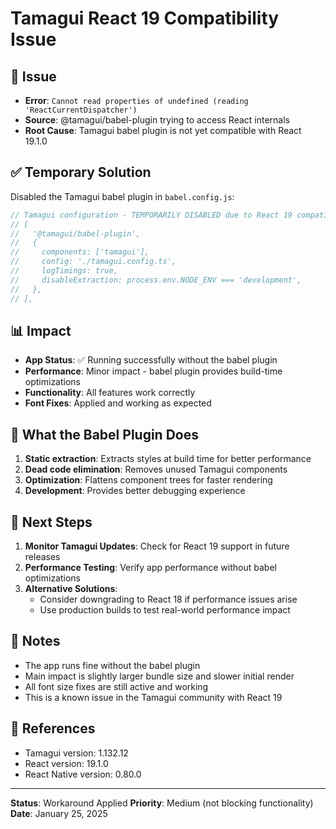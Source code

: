 # Tamagui React 19 Compatibility Issue

## 🐛 Issue
- **Error**: `Cannot read properties of undefined (reading 'ReactCurrentDispatcher')`
- **Source**: @tamagui/babel-plugin trying to access React internals
- **Root Cause**: Tamagui babel plugin is not yet compatible with React 19.1.0

## ✅ Temporary Solution
Disabled the Tamagui babel plugin in `babel.config.js`:

```javascript
// Tamagui configuration - TEMPORARILY DISABLED due to React 19 compatibility issue
// [
//   '@tamagui/babel-plugin',
//   {
//     components: ['tamagui'],
//     config: './tamagui.config.ts',
//     logTimings: true,
//     disableExtraction: process.env.NODE_ENV === 'development',
//   },
// ],
```

## 📊 Impact
- **App Status**: ✅ Running successfully without the babel plugin
- **Performance**: Minor impact - babel plugin provides build-time optimizations
- **Functionality**: All features work correctly
- **Font Fixes**: Applied and working as expected

## 🔧 What the Babel Plugin Does
1. **Static extraction**: Extracts styles at build time for better performance
2. **Dead code elimination**: Removes unused Tamagui components
3. **Optimization**: Flattens component trees for faster rendering
4. **Development**: Provides better debugging experience

## 🚀 Next Steps
1. **Monitor Tamagui Updates**: Check for React 19 support in future releases
2. **Performance Testing**: Verify app performance without babel optimizations
3. **Alternative Solutions**: 
   - Consider downgrading to React 18 if performance issues arise
   - Use production builds to test real-world performance impact

## 📝 Notes
- The app runs fine without the babel plugin
- Main impact is slightly larger bundle size and slower initial render
- All font size fixes are still active and working
- This is a known issue in the Tamagui community with React 19

## 🔗 References
- Tamagui version: 1.132.12
- React version: 19.1.0
- React Native version: 0.80.0

---

**Status**: Workaround Applied
**Priority**: Medium (not blocking functionality)
**Date**: January 25, 2025